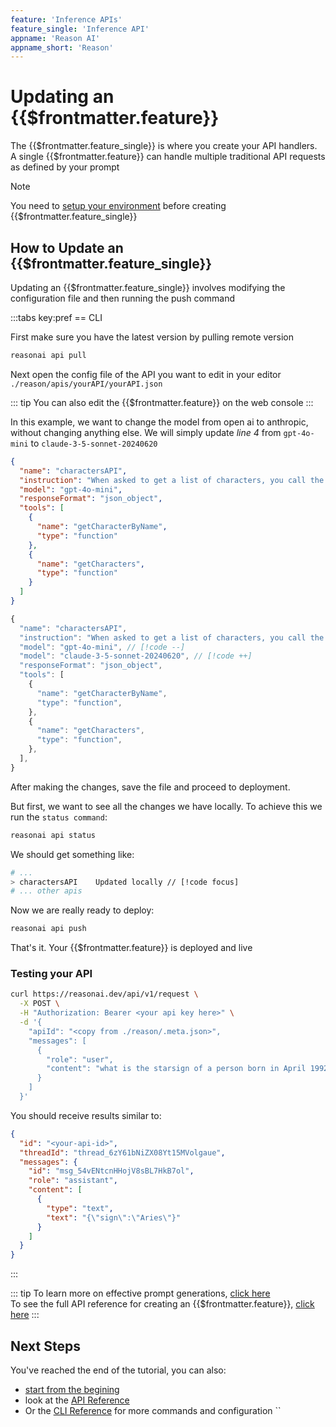 ```yaml
---
feature: 'Inference APIs'
feature_single: 'Inference API'
appname: 'Reason AI'
appname_short: 'Reason'
---
```


# Updating an {{$frontmatter.feature}}

The {{$frontmatter.feature_single}} is where you create your API handlers.
A single {{$frontmatter.feature}} can handle multiple traditional API requests as defined by your prompt

> [!NOTE]
> You need to [setup your environment](../introduction/getting-started) before creating {{$frontmatter.feature_single}}

## How to Update an {{$frontmatter.feature_single}}

Updating an {{$frontmatter.feature_single}} involves modifying the configuration file and then running the push command

:::tabs key:pref
== CLI

First make sure you have the latest version by pulling remote version

```bash
reasonai api pull
```

Next open the config file of the API you want to edit in your editor
`./reason/apis/yourAPI/yourAPI.json`

::: tip
You can also edit the {{$frontmatter.feature}} on the web console
:::

In this example, we want to change the model from open ai to anthropic, without changing anything else.
We will simply update _line 4_ from `gpt-4o-mini` to `claude-3-5-sonnet-20240620`

```json
{
  "name": "charactersAPI",
  "instruction": "When asked to get a list of characters, you call the getCharacters function. When given Futurama character name, you call the getcharacterbyname function.return results in JSON format",
  "model": "gpt-4o-mini",
  "responseFormat": "json_object",
  "tools": [
    {
      "name": "getCharacterByName",
      "type": "function"
    },
    {
      "name": "getCharacters",
      "type": "function"
    }
  ]
}
```

```js
{
  "name": "charactersAPI",
  "instruction": "When asked to get a list of characters, you call the getCharacters function. When given Futurama character name, you call the getcharacterbyname function.return results in JSON format",
  "model": "gpt-4o-mini", // [!code --]
  "model": "claude-3-5-sonnet-20240620", // [!code ++]
  "responseFormat": "json_object",
  "tools": [
    {
      "name": "getCharacterByName",
      "type": "function",
    },
    {
      "name": "getCharacters",
      "type": "function",
    },
  ],
}
```

After making the changes, save the file and proceed to deployment.

But first, we want to see all the changes we have locally.
To achieve this we run the `status command`:

```bash
reasonai api status
```

We should get something like:

```bash
# ...
> charactersAPI    Updated locally // [!code focus]
# ... other apis
```

Now we are really ready to deploy:

```bash
reasonai api push
```

That's it. Your {{$frontmatter.feature}} is deployed and live

### Testing your API

```bash
curl https://reasonai.dev/api/v1/request \
  -X POST \
  -H "Authorization: Bearer <your api key here>" \
  -d '{
    "apiId": "<copy from ./reason/.meta.json>",
    "messages": [
      {
        "role": "user",
        "content": "what is the starsign of a person born in April 1992"
      }
    ]
  }'
```

You should receive results similar to:

```json
{
  "id": "<your-api-id>",
  "threadId": "thread_6zY61bNiZX08Yt15MVolgaue",
  "messages": {
    "id": "msg_54vENtcnHHojV8sBL7HkB7ol",
    "role": "assistant",
    "content": [
      {
        "type": "text",
        "text": "{\"sign\":\"Aries\"}"
      }
    ]
  }
}
```

:::

::: tip
To learn more on effective prompt generations, [click here](../resources/prompt-generation)
<br/>
To see the full API reference for creating an {{$frontmatter.feature}}, [click here](../../reference/api)
:::

## Next Steps

You've reached the end of the tutorial, you can also:

- [start from the begining](../introduction/getting-started)
- look at the [API Reference](../../reference/api)
- Or the [CLI Reference](../apis/link) for more commands and configuration
  ``
